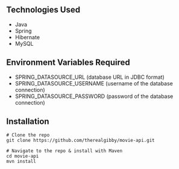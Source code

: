 ## Technologies Used
* Java
* Spring
* Hibernate
* MySQL

## Environment Variables Required
* SPRING_DATASOURCE_URL (database URL in JDBC format)
* SPRING_DATASOURCE_USERNAME (username of the database connection)
* SPRING_DATASOURCE_PASSWORD (password of the database connection)

## Installation

````
# Clone the repo
git clone https://github.com/therealgibby/movie-api.git

# Navigate to the repo & install with Maven
cd movie-api
mvn install